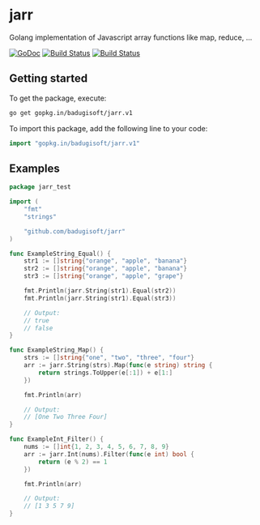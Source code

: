 # jarr
Golang implementation of Javascript array functions like map, reduce, ...


[![GoDoc](https://godoc.org/gopkg.in/badugisoft/jarr.v1?status.svg)](https://godoc.org/gopkg.in/badugisoft/jarr.v1)
[![Build Status](https://travis-ci.org/badugisoft/jarr.svg?branch=master)](https://travis-ci.org/badugisoft/jarr)
[![Build Status](https://drone.io/github.com/badugisoft/jarr/status.png)](https://drone.io/github.com/badugisoft/jarr/latest)

## Getting started

To get the package, execute:
```bash
go get gopkg.in/badugisoft/jarr.v1
```

To import this package, add the following line to your code:
```go
import "gopkg.in/badugisoft/jarr.v1"
```

## Examples

```go
package jarr_test

import (
	"fmt"
	"strings"

	"github.com/badugisoft/jarr"
)

func ExampleString_Equal() {
	str1 := []string{"orange", "apple", "banana"}
	str2 := []string{"orange", "apple", "banana"}
	str3 := []string{"orange", "apple", "grape"}

	fmt.Println(jarr.String(str1).Equal(str2))
	fmt.Println(jarr.String(str1).Equal(str3))

	// Output:
	// true
	// false
}

func ExampleString_Map() {
	strs := []string{"one", "two", "three", "four"}
	arr := jarr.String(strs).Map(func(e string) string {
		return strings.ToUpper(e[:1]) + e[1:]
	})

	fmt.Println(arr)

	// Output:
	// [One Two Three Four]
}

func ExampleInt_Filter() {
	nums := []int{1, 2, 3, 4, 5, 6, 7, 8, 9}
	arr := jarr.Int(nums).Filter(func(e int) bool {
		return (e % 2) == 1
	})

	fmt.Println(arr)

	// Output:
	// [1 3 5 7 9]
}
```
